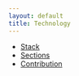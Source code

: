 ```yaml
---
layout: default
title: Technology
---
```


- [Stack](/f_technology/stack)
- [Sections](/f_technology/sections)
- [Contribution](/f_technology/contribution)
